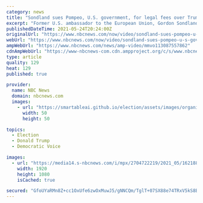 ```yaml
---
category: news
title: "Sondland sues Pompeo, U.S. government, for legal fees over Trump impeachment probe"
excerpt: "Former U.S. ambassador to the European Union, Gordon Sondland, filed a lawsuit against former Secretary of State Mike Pompeo and the U.S. government. Sondland is seeking $1.8 million in legal fees he accumulated during the first House impeachment investigation against then-President Donald Trump."
publishedDateTime: 2021-05-24T20:24:00Z
originalUrl: "https://www.nbcnews.com/now/video/sondland-sues-pompeo-u-s-government-for-legal-fees-over-trump-impeachment-probe-113087557862"
webUrl: "https://www.nbcnews.com/now/video/sondland-sues-pompeo-u-s-government-for-legal-fees-over-trump-impeachment-probe-113087557862"
ampWebUrl: "https://www.nbcnews.com/news/amp-video/mmvo113087557862"
cdnAmpWebUrl: "https://www-nbcnews-com.cdn.ampproject.org/c/s/www.nbcnews.com/news/amp-video/mmvo113087557862"
type: article
quality: 129
heat: 129
published: true

provider:
  name: NBC News
  domain: nbcnews.com
  images:
    - url: "https://smartableai.github.io/election/assets/images/organizations/nbcnews.com-50x50.jpg"
      width: 50
      height: 50

topics:
  - Election
  - Donald Trump
  - Democratic Voice

images:
  - url: "https://media14.s-nbcnews.com/i/mpx/2704722219/2021_05/1621887619887_ott_now_pwilliams_210524_1920x1080.jpg"
    width: 1920
    height: 1080
    isCached: true

secured: "GfoUYaRMn8Z+cc1OxUfe6zwOxMuwJ5/gNNCQm/TglT+07SX88e74TRxV5kS8BpwB4pECXEb7KDDqrc5aCYupwvCbYBbpbkRzjE3qKwvBASrK49byOOwqyIBTtl0lz8bigdV8K8Gcd2zblAWmj889RyANMUdIR4pcPyfpJKFSiU/8519qVB2Z1Cv0ASoke0GXMK1iuIkPEv+svMRYyko7eoZtqTETRvbHquMb7GK/XPTWVNk7hJt7SEX57yaaYUc3ZF9RQn5v1GzJsL75kEku89pDhWV/c+OYPH7eXAIJQuZmmAI6vOY5wGn8YztfBduZq0hVUTVtsWhcSVBHmq6LpqIvcfa278Jd9r5kCoVhzL0=;zyEGqP5ED+s9xqXW1t1APg=="
---
```


